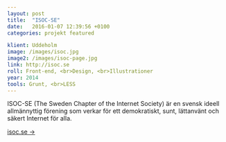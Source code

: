 ```yaml
---
layout: post
title:  "ISOC-SE"
date:   2016-01-07 12:39:56 +0100
categories: projekt featured

klient: Uddeholm
image: /images/isoc.jpg
image2: /images/isoc-page.jpg
link: http://isoc.se
roll: Front-end, <br>Design, <br>Illustrationer
year: 2014
tools: Grunt, <br>LESS
---
```


ISOC-SE (The Sweden Chapter of the Internet Society) är en svensk ideell allmännyttig förening som verkar för ett demokratiskt, sunt, lättanvänt och säkert Internet för alla.

[isoc.se →](http://isoc.se)
